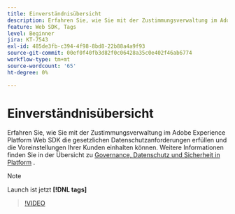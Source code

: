 ```yaml
---
title: Einverständnisübersicht
description: Erfahren Sie, wie Sie mit der Zustimmungsverwaltung im Adobe Experience Platform Web SDK die gesetzlichen Datenschutzanforderungen erfüllen und die Voreinstellungen Ihrer Kunden einhalten können.
feature: Web SDK, Tags
level: Beginner
jira: KT-7543
exl-id: 485de3fb-c394-4f98-8bd8-22b88a4a9f93
source-git-commit: 00ef0f40fb3d82f0c06428a35c0e402f46ab6774
workflow-type: tm+mt
source-wordcount: '65'
ht-degree: 0%

---
```


# Einverständnisübersicht

Erfahren Sie, wie Sie mit der Zustimmungsverwaltung im Adobe Experience Platform Web SDK die gesetzlichen Datenschutzanforderungen erfüllen und die Voreinstellungen Ihrer Kunden einhalten können. Weitere Informationen finden Sie in der Übersicht zu [Governance, Datenschutz und Sicherheit in Platform](https://experienceleague.adobe.com/docs/experience-platform/landing/governance-privacy-security/overview.html?lang=en#consent) .

>[!NOTE]
>
> Launch ist jetzt **[!DNL tags]**

>[!VIDEO](https://video.tv.adobe.com/v/332693/?learn=on)

